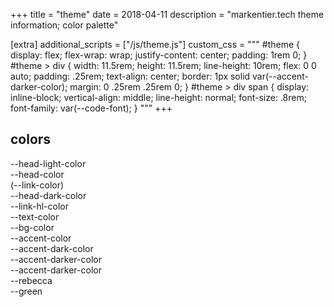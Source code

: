 +++
title = "theme"
date = 2018-04-11
description = "markentier.tech theme information; color palette"

[extra]
additional_scripts = ["/js/theme.js"]
custom_css = """
#theme {
  display: flex;
  flex-wrap: wrap;
  justify-content: center;
  padding: 1rem 0;
}
#theme > div {
  width: 11.5rem;
  height: 11.5rem;
  line-height: 10rem;
  flex: 0 0 auto;
  padding: .25rem;
  text-align: center;
  border: 1px solid var(--accent-darker-color);
  margin: 0 .25rem .25rem 0;
}
#theme > div span {
  display: inline-block;
  vertical-align: middle;
  line-height: normal;
  font-size: .8rem;
  font-family: var(--code-font);
}
"""
+++

## colors

<div id="theme">
  <div style="background:var(--head-light-color)"><span style="color:var(--bg-color)">--head-light-color</span></div>
  <div style="background:var(--head-color)"><span style="color:var(--bg-color)">--head-color<br/>(--link-color)</span></div>
  <div style="background:var(--head-dark-color)"><span style="color:var(--bg-color)">--head-dark-color</span></div>
  <div style="background:var(--link-hl-color)"><span style="color:var(--bg-color)">--link-hl-color</span></div>
  <div style="background:var(--text-color)"><span style="color:var(--bg-color)">--text-color</span></div>
  <div style="background:var(--bg-color)"><span>--bg-color</span></div>
  <div style="background:var(--accent-color)"><span>--accent-color</span></div>
  <div style="background:var(--accent-dark-color)"><span>--accent-dark-color</span></div>
  <div style="background:var(--accent-darker-color)"><span>--accent-darker-color</span></div>
  <div style="background:var(--accent-darkest-color)"><span>--accent-darker-color</span></div>
  <div style="background:var(--rebecca)"><span style="color:var(--bg-color)">--rebecca</span></div>
  <div style="background:var(--green)"><span style="color:var(--bg-color)">--green</span></div>
</div>

<!--
### specials

<div class="theme">
  <div style="background:var(--transparent)"><span>--transparent</span></div>
</div>
<p></p>
-->
